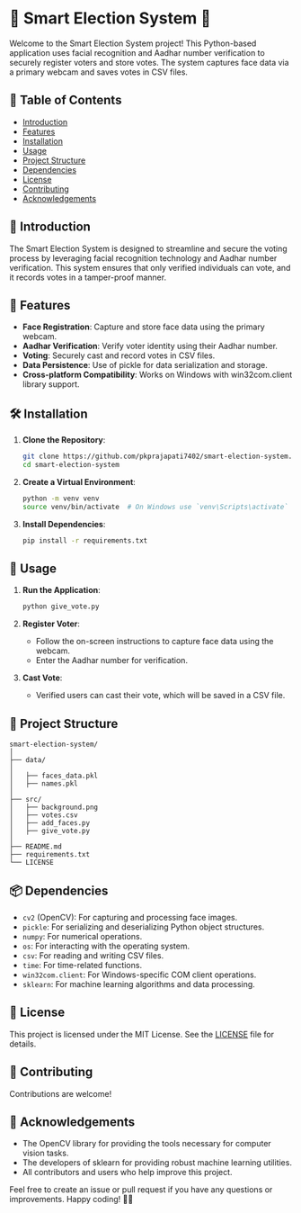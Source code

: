 # 🎉 Smart Election System 🎉

Welcome to the Smart Election System project! This Python-based application uses facial recognition and Aadhar number verification to securely register voters and store votes. The system captures face data via a primary webcam and saves votes in CSV files.

## 📑 Table of Contents
- [Introduction](#introduction)
- [Features](#features)
- [Installation](#installation)
- [Usage](#usage)
- [Project Structure](#project-structure)
- [Dependencies](#dependencies)
- [License](#license)
- [Contributing](#contributing)
- [Acknowledgements](#acknowledgements)

## 🌟 Introduction
The Smart Election System is designed to streamline and secure the voting process by leveraging facial recognition technology and Aadhar number verification. This system ensures that only verified individuals can vote, and it records votes in a tamper-proof manner.

## 🚀 Features
- **Face Registration**: Capture and store face data using the primary webcam.
- **Aadhar Verification**: Verify voter identity using their Aadhar number.
- **Voting**: Securely cast and record votes in CSV files.
- **Data Persistence**: Use of pickle for data serialization and storage.
- **Cross-platform Compatibility**: Works on Windows with win32com.client library support.

## 🛠️ Installation
1. **Clone the Repository**:
   ```bash
   git clone https://github.com/pkprajapati7402/smart-election-system.git
   cd smart-election-system
   ```

2. **Create a Virtual Environment**:
   ```bash
   python -m venv venv
   source venv/bin/activate  # On Windows use `venv\Scripts\activate`
   ```

3. **Install Dependencies**:
   ```bash
   pip install -r requirements.txt
   ```

## 🚦 Usage
1. **Run the Application**:
   ```bash
   python give_vote.py
   ```

2. **Register Voter**:
   - Follow the on-screen instructions to capture face data using the webcam.
   - Enter the Aadhar number for verification.

3. **Cast Vote**:
   - Verified users can cast their vote, which will be saved in a CSV file.

## 📁 Project Structure
```
smart-election-system/
│
├── data/
│  
│   ├── faces_data.pkl
│   ├── names.pkl
│
├── src/
│   ├── background.png
│   ├── votes.csv
│   ├── add_faces.py
│   ├── give_vote.py
│
├── README.md
├── requirements.txt
└── LICENSE
```

## 📦 Dependencies
- `cv2` (OpenCV): For capturing and processing face images.
- `pickle`: For serializing and deserializing Python object structures.
- `numpy`: For numerical operations.
- `os`: For interacting with the operating system.
- `csv`: For reading and writing CSV files.
- `time`: For time-related functions.
- `win32com.client`: For Windows-specific COM client operations.
- `sklearn`: For machine learning algorithms and data processing.

## 📜 License
This project is licensed under the MIT License. See the [LICENSE](LICENSE) file for details.

## 🤝 Contributing
Contributions are welcome!

## 🙏 Acknowledgements
- The OpenCV library for providing the tools necessary for computer vision tasks.
- The developers of sklearn for providing robust machine learning utilities.
- All contributors and users who help improve this project.

Feel free to create an issue or pull request if you have any questions or improvements. Happy coding! 🎨✨
